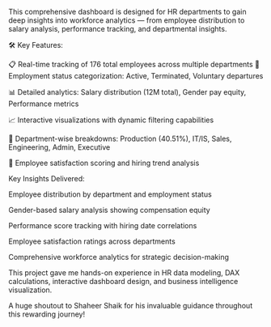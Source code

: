 This comprehensive dashboard is designed for HR departments to gain deep insights into workforce analytics — from employee distribution to salary analysis, performance tracking, and departmental insights.

🛠️ Key Features: 

📋 Real-time tracking of 176 total employees across multiple departments 📌 Employment status categorization: Active, Terminated, Voluntary departures 

📊 Detailed analytics: Salary distribution (12M total), Gender pay equity, Performance metrics 

📈 Interactive visualizations with dynamic filtering capabilities 

🧾 Department-wise breakdowns: Production (40.51%), IT/IS, Sales, Engineering, Admin, Executive

🔄 Employee satisfaction scoring and hiring trend analysis

Key Insights Delivered:

Employee distribution by department and employment status

Gender-based salary analysis showing compensation equity

Performance score tracking with hiring date correlations

Employee satisfaction ratings across departments

Comprehensive workforce analytics for strategic decision-making

This project gave me hands-on experience in HR data modeling, DAX calculations, interactive dashboard design, and business intelligence visualization.

A huge shoutout to Shaheer Shaik for his invaluable guidance throughout this rewarding journey! 
